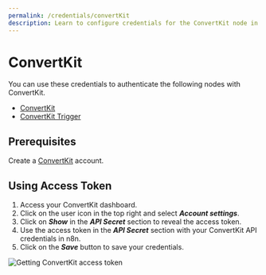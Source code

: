 ```yaml
---
permalink: /credentials/convertKit
description: Learn to configure credentials for the ConvertKit node in n8n
---
```


# ConvertKit

You can use these credentials to authenticate the following nodes with ConvertKit.
- [ConvertKit](../../nodes-library/nodes/ConvertKit/README.md)
- [ConvertKit Trigger](../../nodes-library/trigger-nodes/ConvertKitTrigger/README.md)

## Prerequisites

Create a [ConvertKit](https://convertkit.com/) account.

## Using Access Token

1. Access your ConvertKit dashboard.
2. Click on the user icon in the top right and select ***Account settings***.
3. Click on ***Show*** in the ***API Secret*** section to reveal the access token.
4. Use the access token in the ***API Secret*** section with your ConvertKit API credentials in n8n.
5. Click on the ***Save*** button to save your credentials.

![Getting ConvertKit access token](./using-access-token.gif)
